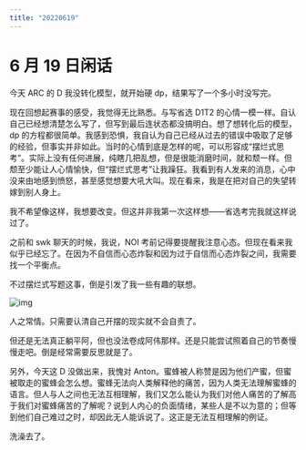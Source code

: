 ```yaml
---
title: "20220619"
---
```

6 月 19 日闲话
===

今天 ARC 的 D 我没转化模型，就开始硬 dp，结果写了一个多小时没写完。

现在回想起赛事的感受，我觉得无比熟悉。与写省选 D1T2 的心情一模一样。自认自己已经想清楚怎么写了，但写到最后连状态都没搞明白。想了想转化后的模型，dp 的方程都很简单。我感到恐惧，我自认为自己已经从过去的错误中吸取了足够的经验，但事实并非如此。当时的心情到底是怎样的呢，可以形容成“摆烂式思考”。实际上没有任何进展，纯瞎几把乱想，但是很能消磨时间，就和颓一样。但颓至少能让人心情愉快，但“摆烂式思考”让我躁狂。我看到有人发来的消息，心中没来由地感到愤怒，甚至感觉想要大吼大叫。现在看来，我是在把对自己的失望转嫁到别人身上。

我不希望像这样，我想要改变。但这并非我第一次这样想——省选考完我就这样说过了。

之前和 swk 聊天的时候，我说，NOI 考前记得要提醒我注意心态。但现在看来我似乎已经忘了。在因为不自信而心态炸裂和因为过于自信而心态炸裂之间，我需要找一个平衡点。

不过摆烂式写题这事，倒是引发了我一些有趣的联想。

![img](https://cdn.luogu.com.cn/upload/image_hosting/fl00g8la.png)

人之常情。只需要认清自己开摆的现实就不会自责了。



但还是无法真正躺平阿，但也没法卷成阿伟那样。还是只能尝试照着自己的节奏慢慢走吧。倒是经常需要反思就是了。



另外，今天这 D 没做出来，我愧对 Anton。蜜蜂被人称赞是因为他们产蜜，但蜜被取走的蜜蜂会怎么想。蜜蜂无法向人类解释他的痛苦，因为人类无法理解蜜蜂的语言。但人与人之间也无法互相理解，我们又怎么能认为我们对他人痛苦的了解高于我们对蜜蜂痛苦的了解呢？说到人内心的负面情绪，某些人是不以为意的；但等到他们自己难过之时，却因此无人能诉说了。这正是无法互相理解的例证。



洗澡去了。
